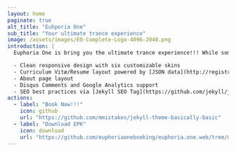 ```yaml
---
layout: home
paginate: true
alt_title: "Euhporia One"
sub_title: "Your ultimate trance experience"
image: /assets/images/EO-Complete-Logo-4096-2048.png
introduction: |
  Euphoria One is bring you the ultimate trance experience!!! While some may consider it the style of yesteryear trance is still going strong.

  - Clean responsive design with six customizable skins
  - Curriculum Vitæ/Resume layout powered by [JSON data](http://registry.jsonresume.org/)
  - About page layout
  - Disqus Comments and Google Analytics support
  - SEO best practices via [Jekyll SEO Tag](https://github.com/jekyll/jekyll-seo-tag/)
actions:
  - label: "Book Now!!!"
    icon: github
    url: "https://github.com/mmistakes/jekyll-theme-basically-basic"
  - label: "Download EPK"
    icon: download
    url: "https://github.com/euphoriaonebooking/euphoria.one.web/tree/main/docs/Epk-v2.pdf"
---
```

